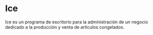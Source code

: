 # Ice
Ice es un programa de escritorio para la administración de un negocio dedicado a la producción y venta de artículos congelados.
